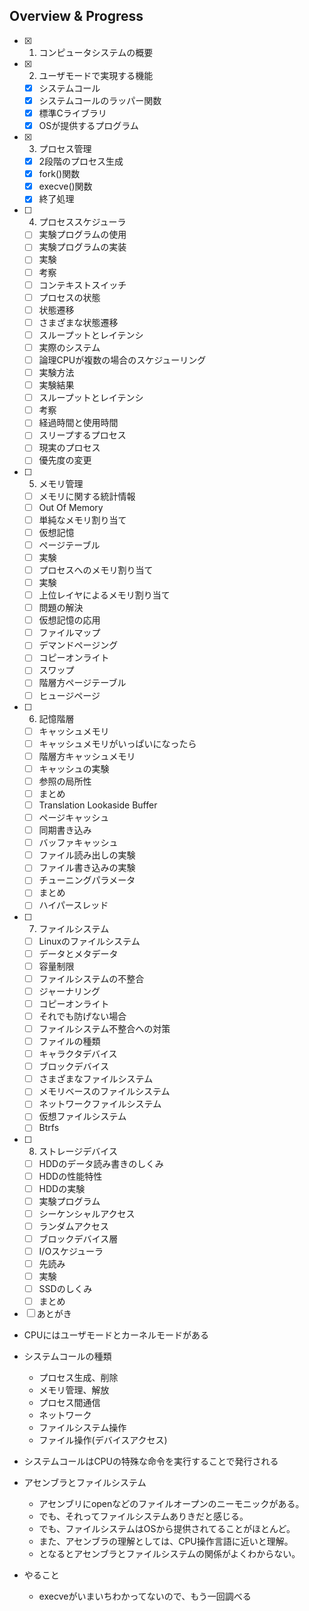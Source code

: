 ## Overview & Progress

- [x] 1. コンピュータシステムの概要
- [x] 2. ユーザモードで実現する機能
  - [x] システムコール
  - [x] システムコールのラッパー関数
  - [x] 標準Cライブラリ
  - [x] OSが提供するプログラム
- [x] 3. プロセス管理
  - [x] 2段階のプロセス生成
  - [x] fork()関数
  - [x] execve()関数
  - [x] 終了処理
- [ ] 4. プロセススケジューラ
  - [ ] 実験プログラムの使用
  - [ ] 実験プログラムの実装
  - [ ] 実験
  - [ ] 考察
  - [ ] コンテキストスイッチ
  - [ ] プロセスの状態
  - [ ] 状態遷移
  - [ ] さまざまな状態遷移
  - [ ] スループットとレイテンシ
  - [ ] 実際のシステム
  - [ ] 論理CPUが複数の場合のスケジューリング
  - [ ] 実験方法
  - [ ] 実験結果
  - [ ] スループットとレイテンシ
  - [ ] 考察
  - [ ] 経過時間と使用時間
  - [ ] スリープするプロセス
  - [ ] 現実のプロセス
  - [ ] 優先度の変更
- [ ] 5. メモリ管理
  - [ ] メモリに関する統計情報
  - [ ] Out Of Memory
  - [ ] 単純なメモリ割り当て
  - [ ] 仮想記憶
  - [ ] ページテーブル
  - [ ] 実験
  - [ ] プロセスへのメモリ割り当て
  - [ ] 実験
  - [ ] 上位レイヤによるメモリ割り当て
  - [ ] 問題の解決
  - [ ] 仮想記憶の応用
  - [ ] ファイルマップ
  - [ ] デマンドページング
  - [ ] コピーオンライト
  - [ ] スワップ
  - [ ] 階層方ページテーブル
  - [ ] ヒュージページ
- [ ] 6. 記憶階層
  - [ ] キャッシュメモリ
  - [ ] キャッシュメモリがいっぱいになったら
  - [ ] 階層方キャッシュメモリ
  - [ ] キャッシュの実験
  - [ ] 参照の局所性
  - [ ] まとめ
  - [ ] Translation Lookaside Buffer
  - [ ] ページキャッシュ
  - [ ] 同期書き込み
  - [ ] バッファキャッシュ
  - [ ] ファイル読み出しの実験
  - [ ] ファイル書き込みの実験
  - [ ] チューニングパラメータ
  - [ ] まとめ
  - [ ] ハイパースレッド
- [ ] 7. ファイルシステム
  - [ ] Linuxのファイルシステム
  - [ ] データとメタデータ
  - [ ] 容量制限
  - [ ] ファイルシステムの不整合
  - [ ] ジャーナリング
  - [ ] コピーオンライト
  - [ ] それでも防げない場合
  - [ ] ファイルシステム不整合への対策
  - [ ] ファイルの種類
  - [ ] キャラクタデバイス
  - [ ] ブロックデバイス
  - [ ] さまざまなファイルシステム
  - [ ] メモリベースのファイルシステム
  - [ ] ネットワークファイルシステム
  - [ ] 仮想ファイルシステム
  - [ ] Btrfs
- [ ] 8. ストレージデバイス
  - [ ] HDDのデータ読み書きのしくみ
  - [ ] HDDの性能特性
  - [ ] HDDの実験
  - [ ] 実験プログラム
  - [ ] シーケンシャルアクセス
  - [ ] ランダムアクセス
  - [ ] ブロックデバイス層
  - [ ] I/Oスケジューラ
  - [ ] 先読み
  - [ ] 実験
  - [ ] SSDのしくみ
  - [ ] まとめ
- [ ] あとがき

- CPUにはユーザモードとカーネルモードがある
- システムコールの種類
  - プロセス生成、削除
  - メモリ管理、解放
  - プロセス間通信
  - ネットワーク
  - ファイルシステム操作
  - ファイル操作(デバイスアクセス)
- システムコールはCPUの特殊な命令を実行することで発行される

- アセンブラとファイルシステム
  - アセンブリにopenなどのファイルオープンのニーモニックがある。
  - でも、それってファイルシステムありきだと感じる。
  - でも、ファイルシステムはOSから提供されてることがほとんど。
  - また、アセンブラの理解としては、CPU操作言語に近いと理解。
  - となるとアセンブラとファイルシステムの関係がよくわからない。

- やること
  - execveがいまいちわかってないので、もう一回調べる
